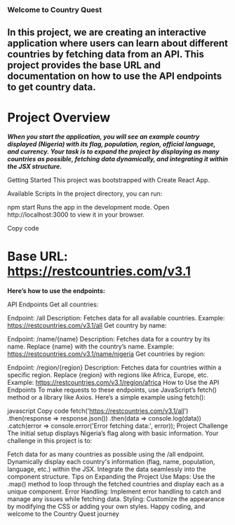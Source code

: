### Welcome to Country Quest
## In this project, we are creating an interactive application where users can learn about different countries by fetching data from an API. This project provides the base URL and documentation on how to use the API endpoints to get country data.

# Project Overview
***When you start the application, you will see an example country displayed (Nigeria) with its flag, population, region, official language, and currency. Your task is to expand the project by displaying as many countries as possible, fetching data dynamically, and integrating it within the JSX structure.***

Getting Started
This project was bootstrapped with Create React App.

Available Scripts
In the project directory, you can run:

npm start
Runs the app in the development mode.
Open http://localhost:3000 to view it in your browser.


Copy code
# Base URL: https://restcountries.com/v3.1
**Here’s how to use the endpoints:**

API Endpoints
Get all countries:

Endpoint: /all
Description: Fetches data for all available countries.
Example: https://restcountries.com/v3.1/all
Get country by name:

Endpoint: /name/{name}
Description: Fetches data for a country by its name. Replace {name} with the country’s name.
Example: https://restcountries.com/v3.1/name/nigeria
Get countries by region:

Endpoint: /region/{region}
Description: Fetches data for countries within a specific region. Replace {region} with regions like Africa, Europe, etc.
Example: https://restcountries.com/v3.1/region/africa
How to Use the API Endpoints
To make requests to these endpoints, use JavaScript’s fetch() method or a library like Axios. Here’s a simple example using fetch():

javascript
Copy code
fetch('https://restcountries.com/v3.1/all')
  .then(response => response.json())
  .then(data => console.log(data))
  .catch(error => console.error('Error fetching data:', error));
Project Challenge
The initial setup displays Nigeria’s flag along with basic information. Your challenge in this project is to:

Fetch data for as many countries as possible using the /all endpoint.
Dynamically display each country's information (flag, name, population, language, etc.) within the JSX.
Integrate the data seamlessly into the component structure.
Tips on Expanding the Project
Use Maps: Use the .map() method to loop through the fetched countries and display each as a unique component.
Error Handling: Implement error handling to catch and manage any issues while fetching data.
Styling: Customize the appearance by modifying the CSS or adding your own styles.
Happy coding, and welcome to the Country Quest journey